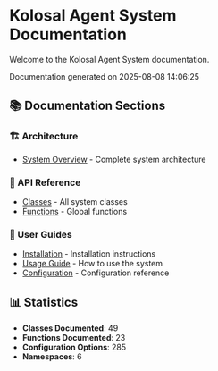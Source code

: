 # Kolosal Agent System Documentation

Welcome to the Kolosal Agent System documentation.

Documentation generated on 2025-08-08 14:06:25

## 📚 Documentation Sections

### 🏗️ Architecture
- [System Overview](architecture/overview.md) - Complete system architecture

### 🔧 API Reference
- [Classes](api/classes.md) - All system classes
- [Functions](api/functions.md) - Global functions

### 📖 User Guides
- [Installation](guides/installation.md) - Installation instructions
- [Usage Guide](guides/usage.md) - How to use the system
- [Configuration](guides/configuration.md) - Configuration reference

## 📊 Statistics

- **Classes Documented**: 49
- **Functions Documented**: 23
- **Configuration Options**: 285
- **Namespaces**: 6

